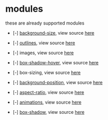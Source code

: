 # modules

these are already supported modules

- [-] [background-size](https://github.com/lamhieu-vk/liser/blob/master/docs/background-size.md), view source [here](https://github.com/lamhieu-vk/liser/tree/master/src/modules/background-size)

- [-] [outlines](https://github.com/lamhieu-vk/liser/blob/master/docs/outlines.md), view source [here](https://github.com/lamhieu-vk/liser/tree/master/src/modules/outlines)

- [-] images, view source [here](https://github.com/lamhieu-vk/liser/tree/master/src/modules/images)

- [-] [box-shadow-hover](https://github.com/lamhieu-vk/liser/blob/master/docs/box-shadow-hover.md), view source [here](https://github.com/lamhieu-vk/liser/tree/master/src/modules/box-shadow-hover)

- [-] box-sizing, view source [here](https://github.com/lamhieu-vk/liser/tree/master/src/modules/box-sizing)

- [-] [background-position](https://github.com/lamhieu-vk/liser/blob/master/docs/background-position.md), view source [here](https://github.com/lamhieu-vk/liser/tree/master/src/modules/background-position)

- [-] [aspect-ratio](https://github.com/lamhieu-vk/liser/blob/master/docs/aspect-ratio.md), view source [here](https://github.com/lamhieu-vk/liser/tree/master/src/modules/aspect-ratio)

- [-] [animations](https://github.com/lamhieu-vk/liser/blob/master/docs/animations.md), view source [here](https://github.com/lamhieu-vk/liser/tree/master/src/modules/animations)

- [-] [box-shadow](https://github.com/lamhieu-vk/liser/blob/master/docs/box-shadow.md), view source [here](https://github.com/lamhieu-vk/liser/tree/master/src/modules/box-shadow)
